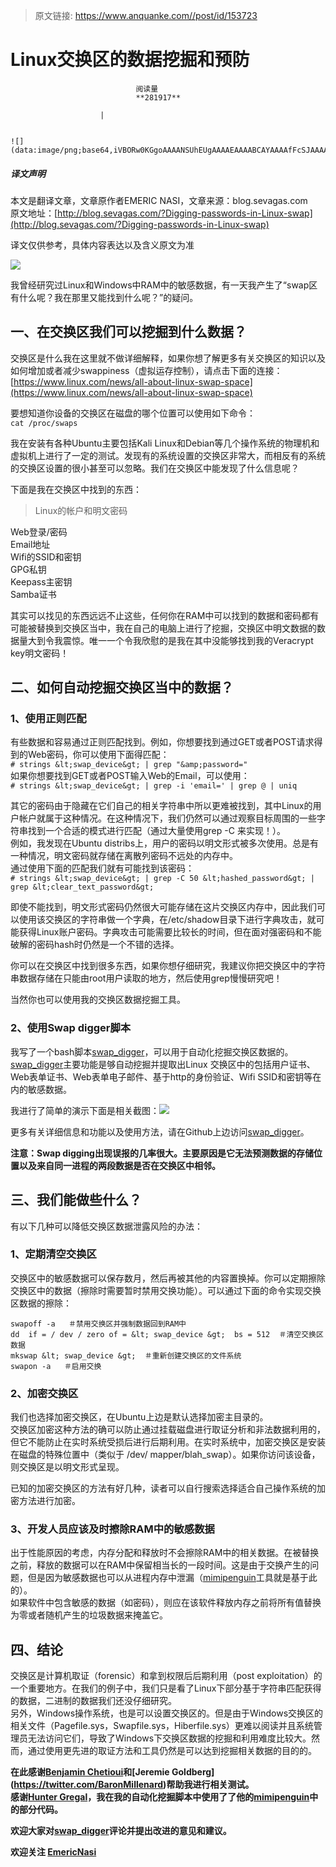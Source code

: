> 原文链接: https://www.anquanke.com//post/id/153723 


# Linux交换区的数据挖掘和预防


                                阅读量   
                                **281917**
                            
                        |
                        
                                                                                                                                    ![](data:image/png;base64,iVBORw0KGgoAAAANSUhEUgAAAAEAAAABCAYAAAAfFcSJAAAAAXNSR0IArs4c6QAAAARnQU1BAACxjwv8YQUAAAAJcEhZcwAADsQAAA7EAZUrDhsAAAANSURBVBhXYzh8+PB/AAffA0nNPuCLAAAAAElFTkSuQmCC)
                                                                                            



##### 译文声明

本文是翻译文章，文章原作者EMERIC NASI，文章来源：blog.sevagas.com
                                <br>原文地址：[http://blog.sevagas.com/?Digging-passwords-in-Linux-swap](http://blog.sevagas.com/?Digging-passwords-in-Linux-swap)

译文仅供参考，具体内容表达以及含义原文为准

[![](https://p4.ssl.qhimg.com/t015cb5796ae2a6da39.png)](https://p4.ssl.qhimg.com/t015cb5796ae2a6da39.png)

我曾经研究过Linux和Windows中RAM中的敏感数据，有一天我产生了“swap区有什么呢？我在那里又能找到什么呢？”的疑问。



## 一、在交换区我们可以挖掘到什么数据？

交换区是什么我在这里就不做详细解释，如果你想了解更多有关交换区的知识以及如何增加或者减少swappiness（虚拟运存控制），请点击下面的连接：[https://www.linux.com/news/all-about-linux-swap-space](https://www.linux.com/news/all-about-linux-swap-space)

要想知道你设备的交换区在磁盘的哪个位置可以使用如下命令：<br>`cat /proc/swaps`

我在安装有各种Ubuntu主要包括Kali Linux和Debian等几个操作系统的物理机和虚拟机上进行了一定的测试。发现有的系统设置的交换区非常大，而相反有的系统的交换区设置的很小甚至可以忽略。我们在交换区中能发现了什么信息呢？

下面是我在交换区中找到的东西：

> <p>Linux的帐户和明文密码<br>
Web登录/密码<br>
Email地址<br>
Wifi的SSID和密钥<br>
GPG私钥<br>
Keepass主密钥<br>
Samba证书</p>

其实可以找见的东西远远不止这些，任何你在RAM中可以找到的数据和密码都有可能被替换到交换区当中，我在自己的电脑上进行了挖掘，交换区中明文数据的数据量大到令我震惊。唯一一个令我欣慰的是我在其中没能够找到我的Veracrypt key明文密码！



## 二、如何自动挖掘交换区当中的数据？

### <a class="reference-link" name="1%EF%BC%89%E4%BD%BF%E7%94%A8%E6%AD%A3%E5%88%99%E5%8C%B9%E9%85%8D"></a>1、使用正则匹配

有些数据和容易通过正则匹配找到。例如，你想要找到通过GET或者POST请求得到的Web密码，你可以使用下面得匹配：<br>`# strings &lt;swap_device&gt; | grep "&amp;password="`<br>
如果你想要找到GET或者POST输入Web的Email，可以使用：<br>`# strings &lt;swap_device&gt; | grep -i 'email=' | grep @ | uniq`

其它的密码由于隐藏在它们自己的相关字符串中所以更难被找到，其中Linux的用户帐户就属于这种情况。在这种情况下，我们仍然可以通过观察目标周围的一些字符串找到一个合适的模式进行匹配（通过大量使用grep -C 来实现！）。<br>
例如，我发现在Ubuntu distribs上，用户的密码以明文形式被多次使用。总是有一种情况，明文密码就存储在离散列密码不远处的内存中。<br>
通过使用下面的匹配我们就有可能找到该密码：<br>`# strings &lt;swap_device&gt; | grep -C 50 &lt;hashed_password&gt; | grep &lt;clear_text_password&gt;`

即使不能找到，明文形式密码仍然很大可能存储在这片交换区内存中，因此我们可以使用该交换区的字符串做一个字典，在/etc/shadow目录下进行字典攻击，就可能获得Linux账户密码。字典攻击可能需要比较长的时间，但在面对强密码和不能破解的密码hash时仍然是一个不错的选择。

你可以在交换区中找到很多东西，如果你想仔细研究，我建议你把交换区中的字符串数据存储在只能由root用户读取的地方，然后使用grep慢慢研究吧！

当然你也可以使用我的交换区数据挖掘工具。

### <a class="reference-link" name="2%EF%BC%89%E4%BD%BF%E7%94%A8Swap%20digger%E8%84%9A%E6%9C%AC"></a>2、使用Swap digger脚本

我写了一个bash脚本[swap_digger](https://github.com/sevagas/swap_digger)，可以用于自动化挖掘交换区数据的。<br>[swap_digger](https://github.com/sevagas/swap_digger)主要功能是够自动挖掘并提取出Linux 交换区中的包括用户证书、Web表单证书、Web表单电子邮件、基于http的身份验证、Wifi SSID和密钥等在内的敏感数据。

我进行了简单的演示下面是相关截图：[![](https://p5.ssl.qhimg.com/t019690e6290db37763.png)](https://p5.ssl.qhimg.com/t019690e6290db37763.png)

更多有关详细信息和功能以及使用方法，请在Github上边访问[swap_digger](https://github.com/sevagas/swap_digger)。

**注意：Swap digging出现误报的几率很大。主要原因是它无法预测数据的存储位置以及来自同一进程的两段数据是否在交换区中相邻。**



## 三、我们能做些什么？

有以下几种可以降低交换区数据泄露风险的办法：

### <a class="reference-link" name="1%EF%BC%89%E5%AE%9A%E6%9C%9F%E6%B8%85%E7%A9%BA%E4%BA%A4%E6%8D%A2%E5%8C%BA"></a>1、定期清空交换区

交换区中的敏感数据可以保存数月，然后再被其他的内容置换掉。你可以定期擦除交换区中的数据（擦除时需要暂时禁用交换功能）。可以通过下面的命令实现交换区数据的擦除：

```
swapoff -a   ＃禁用交换区并强制数据回到RAM中
dd  if = / dev / zero of = &lt; swap_device &gt;  bs = 512  ＃清空交换区数据
mkswap &lt; swap_device &gt;  ＃重新创建交换区的文件系统
swapon -a   ＃启用交换
```

### <a class="reference-link" name="2%EF%BC%89%E5%8A%A0%E5%AF%86%E4%BA%A4%E6%8D%A2%E5%8C%BA"></a>2、加密交换区

我们也选择加密交换区，在Ubuntu上边是默认选择加密主目录的。<br>
交换区加密这种方法的确可以防止通过挂载磁盘进行取证分析和非法数据利用的，但它不能防止在实时系统受损后进行后期利用。在实时系统中，加密交换区是安装在磁盘的特殊位置中（类似于 /dev/ mapper/blah_swap）。如果你访问该设备，则交换区是以明文形式呈现。

已知的加密交换区的方法有好几种，读者可以自行搜索选择适合自己操作系统的加密方法进行加密。

### <a class="reference-link" name="3%EF%BC%89%E5%BC%80%E5%8F%91%E4%BA%BA%E5%91%98%E5%BA%94%E8%AF%A5%E5%8F%8A%E6%97%B6%E6%93%A6%E9%99%A4RAM%E4%B8%AD%E7%9A%84%E6%95%8F%E6%84%9F%E6%95%B0%E6%8D%AE%E3%80%82"></a>3、开发人员应该及时擦除RAM中的敏感数据

出于性能原因的考虑，内存分配和释放时不会擦除RAM中的相关数据。在被替换之前，释放的数据可以在RAM中保留相当长的一段时间。这是由于交换产生的问题，但是因为敏感数据也可以从进程内存中泄漏（[mimipenguin](https://github.com/huntergregal/mimipenguin)工具就是基于此的）。<br>
如果软件中包含敏感的数据（如密码），则应在该软件释放内存之前将所有值替换为零或者随机产生的垃圾数据来掩盖它。



## 四、结论

交换区是计算机取证（forensic）和拿到权限后后期利用（post exploitation）的一个重要地方。在我们的例子中，我们只是看了Linux下部分基于字符串匹配获得的数据，二进制的数据我们还没仔细研究。<br>
另外，Windows操作系统，也是可以设置交换区的。但是由于Windows交换区的相关文件（Pagefile.sys，Swapfile.sys，Hiberfile.sys）更难以阅读并且系统管理员无法访问它们，导致了Windows下交换区数据的挖掘和利用难度比较大。然而，通过使用更先进的取证方法和工具仍然是可以达到挖掘相关数据的目的的。

**在此感谢[Benjamin Chetioui](https://twitter.com/_SIben_)和[Jeremie Goldberg](https://twitter.com/BaronMillenard)帮助我进行相关测试。**<br>**感谢[Hunter Gregal](https://twitter.com/HunterGregal)，我在我的自动化挖掘脚本中使用了了他的[mimipenguin](https://github.com/sevagas/swap_digger)中的部分代码。**

**欢迎大家对[swap_digger](https://github.com/sevagas/swap_digger)评论并提出改进的意见和建议。**

**欢迎关注 [EmericNasi](http://twitter.com/EmericNasi)**

